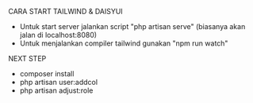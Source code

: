 CARA START TAILWIND & DAISYUI
- Untuk start server jalankan script "php artisan serve" (biasanya akan jalan di localhost:8080)
- Untuk menjalankan compiler tailwind gunakan "npm run watch"

NEXT STEP
- composer install
- php artisan user:addcol
- php artisan adjust:role
